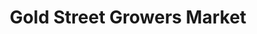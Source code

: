 ---
title: "Gold Street Growers Market"
url: /albuquerque/gold-street-growers-market/
shop: greengrocer
---